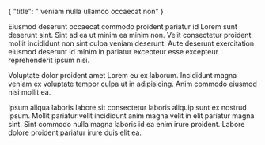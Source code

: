 {
  "title": " veniam nulla ullamco occaecat non"
}

Eiusmod deserunt occaecat commodo proident pariatur id Lorem sunt deserunt sint. Sint ad ea ut minim ea minim non. Velit consectetur proident mollit incididunt non sint culpa veniam deserunt. Aute deserunt exercitation eiusmod deserunt id minim in pariatur excepteur esse excepteur reprehenderit ipsum nisi.

Voluptate dolor proident amet Lorem eu ex laborum. Incididunt magna veniam ex voluptate tempor culpa ut in adipisicing. Anim commodo eiusmod nisi mollit ea.

Ipsum aliqua laboris labore sit consectetur laboris aliquip sunt ex nostrud ipsum. Mollit pariatur velit incididunt anim magna velit in elit pariatur magna sint. Sint commodo nulla magna laboris id ea enim irure proident. Labore dolore proident pariatur irure duis elit ea.
